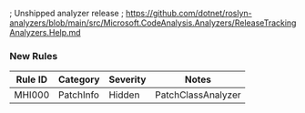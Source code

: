 ﻿; Unshipped analyzer release
; https://github.com/dotnet/roslyn-analyzers/blob/main/src/Microsoft.CodeAnalysis.Analyzers/ReleaseTrackingAnalyzers.Help.md

### New Rules

Rule ID |     Category     | Severity | Notes
--------|------------------|----------|----------------------------------------------------
MHI000  | PatchInfo        | Hidden   | PatchClassAnalyzer